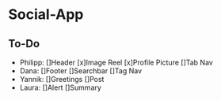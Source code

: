 # Social-App

## To-Do

- Philipp:
  []Header
  [x]Image Reel
  [x]Profile Picture
  []Tab Nav
- Dana:
  []Footer
  []Searchbar
  []Tag Nav
- Yannik:
  []Greetings
  []Post
- Laura:
  []Alert
  []Summary

